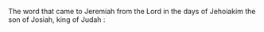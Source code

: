 The word that came to Jeremiah from the Lord in the days of Jehoiakim the son of Josiah, king of Judah :
